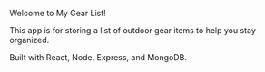 Welcome to My Gear List!

This app is for storing a list of outdoor gear items to help you stay organized.

Built with React, Node, Express, and MongoDB.
